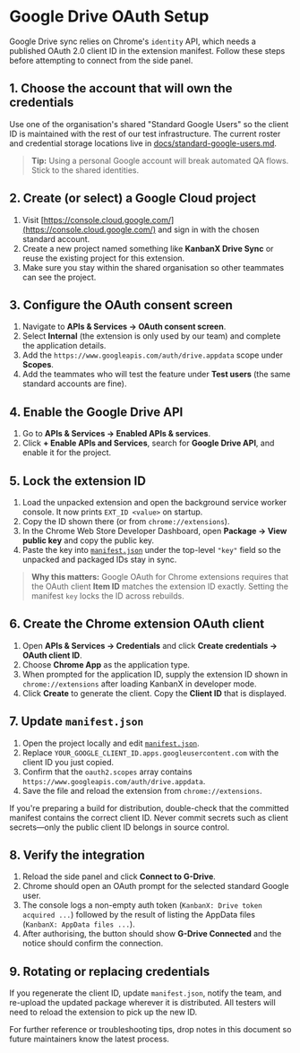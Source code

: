 # Google Drive OAuth Setup

Google Drive sync relies on Chrome's `identity` API, which needs a published OAuth 2.0 client ID in the extension manifest. Follow these steps before attempting to connect from the side panel.

## 1. Choose the account that will own the credentials

Use one of the organisation's shared "Standard Google Users" so the client ID is maintained with the rest of our test infrastructure. The current roster and credential storage locations live in [docs/standard-google-users.md](./standard-google-users.md).

> **Tip:** Using a personal Google account will break automated QA flows. Stick to the shared identities.

## 2. Create (or select) a Google Cloud project

1. Visit [https://console.cloud.google.com/](https://console.cloud.google.com/) and sign in with the chosen standard account.
2. Create a new project named something like **KanbanX Drive Sync** or reuse the existing project for this extension.
3. Make sure you stay within the shared organisation so other teammates can see the project.

## 3. Configure the OAuth consent screen

1. Navigate to **APIs & Services → OAuth consent screen**.
2. Select **Internal** (the extension is only used by our team) and complete the application details.
3. Add the `https://www.googleapis.com/auth/drive.appdata` scope under **Scopes**.
4. Add the teammates who will test the feature under **Test users** (the same standard accounts are fine).

## 4. Enable the Google Drive API

1. Go to **APIs & Services → Enabled APIs & services**.
2. Click **+ Enable APIs and Services**, search for **Google Drive API**, and enable it for the project.

## 5. Lock the extension ID

1. Load the unpacked extension and open the background service worker console. It now prints `EXT_ID <value>` on startup.
2. Copy the ID shown there (or from `chrome://extensions`).
3. In the Chrome Web Store Developer Dashboard, open **Package → View public key** and copy the public key.
4. Paste the key into [`manifest.json`](../manifest.json) under the top-level `"key"` field so the unpacked and packaged IDs stay in sync.

> **Why this matters:** Google OAuth for Chrome extensions requires that the OAuth client **Item ID** matches the extension ID exactly. Setting the manifest `key` locks the ID across rebuilds.

## 6. Create the Chrome extension OAuth client

1. Open **APIs & Services → Credentials** and click **Create credentials → OAuth client ID**.
2. Choose **Chrome App** as the application type.
3. When prompted for the application ID, supply the extension ID shown in `chrome://extensions` after loading KanbanX in developer mode.
4. Click **Create** to generate the client. Copy the **Client ID** that is displayed.

## 7. Update `manifest.json`

1. Open the project locally and edit [`manifest.json`](../manifest.json).
2. Replace `YOUR_GOOGLE_CLIENT_ID.apps.googleusercontent.com` with the client ID you just copied.
3. Confirm that the `oauth2.scopes` array contains `https://www.googleapis.com/auth/drive.appdata`.
4. Save the file and reload the extension from `chrome://extensions`.

If you're preparing a build for distribution, double-check that the committed manifest contains the correct client ID. Never commit secrets such as client secrets—only the public client ID belongs in source control.

## 8. Verify the integration

1. Reload the side panel and click **Connect to G-Drive**.
2. Chrome should open an OAuth prompt for the selected standard Google user.
3. The console logs a non-empty auth token (`KanbanX: Drive token acquired ...`) followed by the result of listing the AppData files (`KanbanX: AppData files ...`).
4. After authorising, the button should show **G-Drive Connected** and the notice should confirm the connection.

## 9. Rotating or replacing credentials

If you regenerate the client ID, update `manifest.json`, notify the team, and re-upload the updated package wherever it is distributed. All testers will need to reload the extension to pick up the new ID.

For further reference or troubleshooting tips, drop notes in this document so future maintainers know the latest process.
